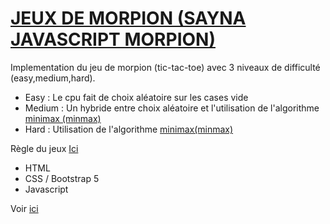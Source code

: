 # [JEUX DE MORPION (SAYNA JAVASCRIPT MORPION)](https://morpion-fahazavana.netlify.app/)


Implementation du jeu de morpion (tic-tac-toe) avec 3 niveaux de difficulté (easy,medium,hard).

* Easy : Le cpu fait de choix aléatoire sur les cases vide
* Medium : Un hybride entre choix aléatoire et l'utilisation de l'algorithme [minimax (minmax)](https://fr.m.wikipedia.org/wiki/Algorithme_minimax)
* Hard : Utilisation de l'algorithme [minimax(minmax)](https://fr.m.wikipedia.org/wiki/Algorithme_minimax)

Règle du jeux [Ici](https://www.regles-de-jeux.com/regle-du-morpion) 


* HTML
* CSS / Bootstrap 5
*  Javascript


Voir [ici](https://morpion-fahazavana.netlify.app/)
